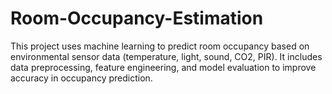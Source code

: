 # Room-Occupancy-Estimation
This project uses machine learning to predict room occupancy based on environmental sensor data (temperature, light, sound, CO2, PIR). It includes data preprocessing, feature engineering, and model evaluation to improve accuracy in occupancy prediction.
